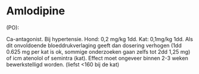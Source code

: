 # Amlodipine

(PO):

Ca-antagonist. Bij hypertensie. Hond: 0,2 mg/kg 1dd. Kat: 0,1mg/kg 1dd. Als dit onvoldoende bloeddrukverlaging geeft dan dosering verhogen (1dd 0.625 mg per kat is ok, sommige onderzoeken gaan zelfs tot 2dd 1,25 mg) of icm atenolol of semintra (kat). Effect moet ongeveer binnen 2-3 weken bewerkstelligd worden. (liefst <160 bij de kat)
